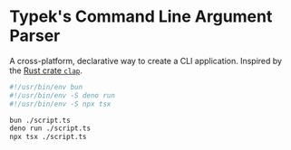 # Typek's Command Line Argument Parser
A cross-platform, declarative way to create a CLI application. Inspired by the [Rust crate `clap`](https://github.com/clap-rs/clap).

```bash
#!/usr/bin/env bun
#!/usr/bin/env -S deno run
#!/usr/bin/env -S npx tsx

bun ./script.ts
deno run ./script.ts
npx tsx ./script.ts
```